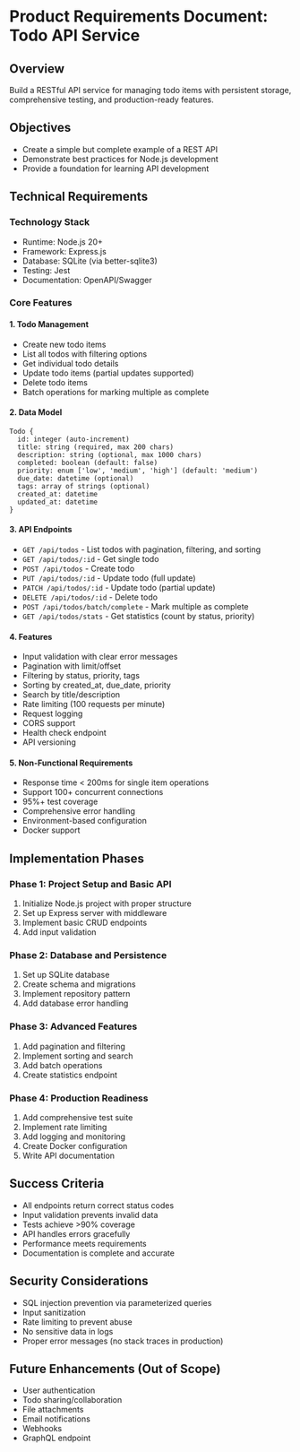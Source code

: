 # Product Requirements Document: Todo API Service

## Overview
Build a RESTful API service for managing todo items with persistent storage, comprehensive testing, and production-ready features.

## Objectives
- Create a simple but complete example of a REST API
- Demonstrate best practices for Node.js development
- Provide a foundation for learning API development

## Technical Requirements

### Technology Stack
- Runtime: Node.js 20+
- Framework: Express.js
- Database: SQLite (via better-sqlite3)
- Testing: Jest
- Documentation: OpenAPI/Swagger

### Core Features

#### 1. Todo Management
- Create new todo items
- List all todos with filtering options
- Get individual todo details
- Update todo items (partial updates supported)
- Delete todo items
- Batch operations for marking multiple as complete

#### 2. Data Model
```
Todo {
  id: integer (auto-increment)
  title: string (required, max 200 chars)
  description: string (optional, max 1000 chars)
  completed: boolean (default: false)
  priority: enum ['low', 'medium', 'high'] (default: 'medium')
  due_date: datetime (optional)
  tags: array of strings (optional)
  created_at: datetime
  updated_at: datetime
}
```

#### 3. API Endpoints
- `GET /api/todos` - List todos with pagination, filtering, and sorting
- `GET /api/todos/:id` - Get single todo
- `POST /api/todos` - Create todo
- `PUT /api/todos/:id` - Update todo (full update)
- `PATCH /api/todos/:id` - Update todo (partial update)
- `DELETE /api/todos/:id` - Delete todo
- `POST /api/todos/batch/complete` - Mark multiple as complete
- `GET /api/todos/stats` - Get statistics (count by status, priority)

#### 4. Features
- Input validation with clear error messages
- Pagination with limit/offset
- Filtering by status, priority, tags
- Sorting by created_at, due_date, priority
- Search by title/description
- Rate limiting (100 requests per minute)
- Request logging
- CORS support
- Health check endpoint
- API versioning

#### 5. Non-Functional Requirements
- Response time < 200ms for single item operations
- Support 100+ concurrent connections
- 95%+ test coverage
- Comprehensive error handling
- Environment-based configuration
- Docker support

## Implementation Phases

### Phase 1: Project Setup and Basic API
1. Initialize Node.js project with proper structure
2. Set up Express server with middleware
3. Implement basic CRUD endpoints
4. Add input validation

### Phase 2: Database and Persistence
1. Set up SQLite database
2. Create schema and migrations
3. Implement repository pattern
4. Add database error handling

### Phase 3: Advanced Features
1. Add pagination and filtering
2. Implement sorting and search
3. Add batch operations
4. Create statistics endpoint

### Phase 4: Production Readiness
1. Add comprehensive test suite
2. Implement rate limiting
3. Add logging and monitoring
4. Create Docker configuration
5. Write API documentation

## Success Criteria
- All endpoints return correct status codes
- Input validation prevents invalid data
- Tests achieve >90% coverage
- API handles errors gracefully
- Performance meets requirements
- Documentation is complete and accurate

## Security Considerations
- SQL injection prevention via parameterized queries
- Input sanitization
- Rate limiting to prevent abuse
- No sensitive data in logs
- Proper error messages (no stack traces in production)

## Future Enhancements (Out of Scope)
- User authentication
- Todo sharing/collaboration
- File attachments
- Email notifications
- Webhooks
- GraphQL endpoint